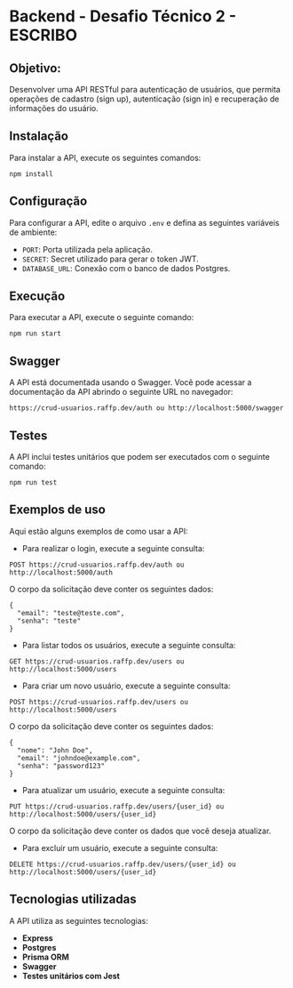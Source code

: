 <h1>Backend - Desafio Técnico 2 - ESCRIBO</h1>

<h2>Objetivo:</h2>

Desenvolver uma API RESTful para autenticação de usuários, que permita operações de cadastro (sign up),
autenticação (sign in) e recuperação de informações do usuário.

<h2>Instalação</h2>

Para instalar a API, execute os seguintes comandos:

```
npm install
```

<h2>Configuração</h2>

Para configurar a API, edite o arquivo `.env` e defina as seguintes variáveis de ambiente:

* `PORT`: Porta utilizada pela aplicação.
* `SECRET`: Secret utilizado para gerar o token JWT.
* `DATABASE_URL`: Conexão com o banco de dados Postgres.

<h2>Execução</h2>

Para executar a API, execute o seguinte comando:

```
npm run start
```

<h2>Swagger</h2>

A API está documentada usando o Swagger. Você pode acessar a documentação da API abrindo o seguinte URL no navegador:

```
https://crud-usuarios.raffp.dev/auth ou http://localhost:5000/swagger
```

<h2>Testes</h2>

A API inclui testes unitários que podem ser executados com o seguinte comando:

```
npm run test
```

<h2>Exemplos de uso</h2>

Aqui estão alguns exemplos de como usar a API:

* Para realizar o login, execute a seguinte consulta:

```
POST https://crud-usuarios.raffp.dev/auth ou http://localhost:5000/auth
```
O corpo da solicitação deve conter os seguintes dados:

```
{
  "email": "teste@teste.com",
  "senha": "teste"
}
```

* Para listar todos os usuários, execute a seguinte consulta:

```
GET https://crud-usuarios.raffp.dev/users ou http://localhost:5000/users
```

* Para criar um novo usuário, execute a seguinte consulta:

```
POST https://crud-usuarios.raffp.dev/users ou http://localhost:5000/users
```

O corpo da solicitação deve conter os seguintes dados:

```
{
  "nome": "John Doe",
  "email": "johndoe@example.com",
  "senha": "password123"
}
```

* Para atualizar um usuário, execute a seguinte consulta:

```
PUT https://crud-usuarios.raffp.dev/users/{user_id} ou http://localhost:5000/users/{user_id}
```

O corpo da solicitação deve conter os dados que você deseja atualizar.

* Para excluir um usuário, execute a seguinte consulta:

```
DELETE https://crud-usuarios.raffp.dev/users/{user_id} ou http://localhost:5000/users/{user_id}
```

<h2>Tecnologias utilizadas</h2>

A API utiliza as seguintes tecnologias:

* **Express** 
* **Postgres**
* **Prisma ORM**
* **Swagger**
* **Testes unitários com Jest**
